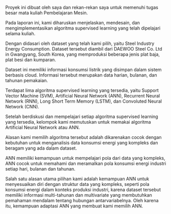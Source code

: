 Proyek ini dibuat oleh saya dan rekan-rekan saya untuk memenuhi tugas besar mata kuliah Pembelajaran Mesin. 

Pada laporan ini, kami diharuskan menjelaskan, mendesain, dan mengimplementasikan algoritma supervised learning yang telah dipelajari selama kuliah.

Dengan didasari oleh dataset yang telah kami pilih, yaitu Steel Industry Energy Consumption. Dataset tersebut diambil dari DAEWOO Steel Co. Ltd in Gwangyang, South Korea, yang memproduksi beberapa jenis plat baja, plat besi dan kumparan. 
 
Dataset ini memiliki informasi konsumsi listrik yang disimpan dalam sistem berbasis cloud. Informasi tersebut merupakan data harian, bulanan, dan tahunan pemakaian.

Terdapat lima algoritma supervised learning yang tersedia, yaitu Support Vector Machine (SVM), Artificial Neural Network (ANN), Recurrent Neural Network (RNN), Long Short Term Memory (LSTM), dan Convoluted Neural Network (CNN). 

Setelah berdiskusi dan mempelajari setiap algoritma supervised learning yang tersedia, kelompok kami memutuskan untuk memakai algoritma Artificial Neural Network atau ANN. 

Alasan kami memilih algoritma tersebut adalah dikarenakan cocok dengan kebutuhan untuk menganalisis data konsumsi energi yang kompleks dan beragam yang ada dalam dataset.

ANN memiliki kemampuan untuk mempelajari pola dari data yang kompleks, ANN cocok untuk memahami dan meramalkan pola konsumsi energi industri setiap hari, bulanan dan tahunan. 

Salah satu alasan utama pilihan kami adalah kemampuan ANN untuk menyesuaikan diri dengan struktur data yang kompleks, seperti pola konsumsi energi dalam konteks produksi industri, karena dataset tersebut memiliki informasi multi-tahunan dan multivariate yang membutuhkan pemahaman mendalam tentang hubungan antarvariabelnya. Oleh karena itu, kemampuan adaptasi ANN yang membuat kami memilih ANN.